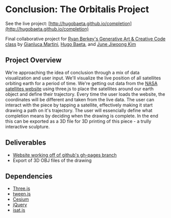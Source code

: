 # Conclusion: The Orbitalis Project
See the live project: [http://hugobaeta.github.io/completion](http://hugobaeta.github.io/completion)

Final collaborative project for [Ryan Berkey's Generative Art &amp; Creative Code class](https://github.com/rybotron/wnm498genart_f14/wiki) by [Gianluca Martini](http://gianlucamartini.me/), [Hugo Baeta](http://hugobaeta.com), and [June Jiwoong Kim](http://junejk.com/)

## Project Overview
We're approaching the idea of conclusion through a mix of data visualization and user input. We'll visualize the live position of all satellites orbiting earth for a period of time. We're getting out data from the [NASA satellites website](http://science.nasa.gov/iSat/iSAT-text-only/) using three.js to place the satellites around our earth object and define their trajectory. Every time the user loads the website, the coordinates will be different and taken from the live data. The user can interact with the piece by tapping a satellite, effectively making it start drawing a path on it's trajectory. The user will essencially define what completion means by deciding when the drawing is complete. In the end this can be exported as a 3D file for 3D printing of this piece - a trully interactive sculpture.

## Deliverables
- [Website working off of github's gh-pages branch](http://hugobaeta.github.io/completion)
- Export of 3D OBJ files of the drawing

## Dependencies
- [Three.js](http://threejs.org/)
- [tween.js](https://github.com/sole/tween.js/)
- [Cesium](http://cesiumjs.org/)
- [jQuery](http://jquery.com/)
- [isat.js](http://github.com/koansys/isat)
 
